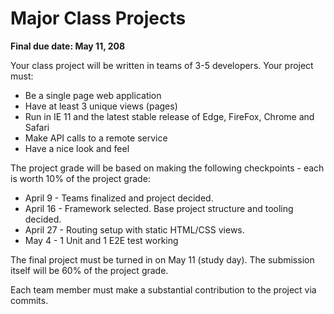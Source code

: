 # Major Class Projects
**Final due date: May 11, 208**

Your class project will be written in teams of 3-5 developers. Your project must:

 * Be a single page web application
 * Have at least 3 unique views (pages)
 * Run in IE 11 and the latest stable release of Edge, FireFox, Chrome and Safari
 * Make API calls to a remote service
 * Have a nice look and feel

 The project grade will be based on making the following checkpoints - each is worth 10% of the project grade:

  * April 9 - Teams finalized and project decided.
  * April 16 - Framework selected. Base project structure and tooling decided.
  * April 27 - Routing setup with static HTML/CSS views.
  * May 4 - 1 Unit and 1 E2E test working

The final project must be turned in on May 11 (study day). The submission itself will be 60% of the project grade.

Each team member must make a substantial contribution to the project via commits.
